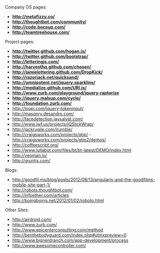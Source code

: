 Company OS pages:

  - **<http://metafizzy.co/>**
  - **<http://thoughtbot.com/community/>**
  - **<http://code.bocoup.com/>**
  - **<http://teamtreehouse.com/>**

Project pages:

  - **<http://twitter.github.com/hogan.js/>**
  - **<http://twitter.github.com/bootstrap/>**
  - **<http://letteringjs.com/>**
  - **<http://harvesthq.github.com/chosen/>**
  - **<http://jamielottering.github.com/DropKick/>**
  - **<http://razorjack.net/quicksand/>**
  - **<http://omnipotent.net/jquery.sparkline/>**
  - **<http://medialize.github.com/URI.js/>**
  - **<http://www.zurb.com/playground/jquery-raptorize>**
  - **<http://jquery.malsup.com/cycle/>**
  - **<http://foundation.zurb.com/>**
  - http://loopj.com/jquery-tokeninput/
  - http://masonry.desandro.com/
  - http://facedetection.jaysalvat.com/
  - http://www.jwf.us/projects/jQSlickWrap/
  - http://jackrugile.com/jrumble/
  - http://craigsworks.com/projects/qtip/ -
    http://craigsworks.com/projects/qtip2/demos/
  - http://coffeescript.org/
  - http://www.lullabot.com/files/bt/bt-latest/DEMO/index.html
  - http://yeoman.io/
  - http://gruntjs.com/

Blogs:

  - http://goodfil.ms/blog/posts/2012/08/13/angularjs-and-the-goodfilms-mobile-site-part-1/
  - http://robots.thoughtbot.com/
  - http://infoether.com/articles
  - http://boingboing.net/2012/01/02/roboto.html

Other Sites:

  - http://airdroid.com/
  - http://www.zurb.com/
  - http://www.epicenterconsulting.com/method
  - http://benthebodyguard.com/index.php#utmxpreview=0
  - http://www.bignerdranch.com/app-development/process
  - http://www.awesomecontroller.com/
